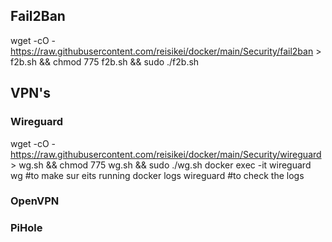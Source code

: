 ## Fail2Ban
wget  -cO - https://raw.githubusercontent.com/reisikei/docker/main/Security/fail2ban > f2b.sh && chmod 775 f2b.sh && sudo ./f2b.sh


## VPN's

### Wireguard
wget  -cO - https://raw.githubusercontent.com/reisikei/docker/main/Security/wireguard > wg.sh && chmod 775 wg.sh && sudo ./wg.sh
docker exec -it wireguard wg #to make sur eits running
docker logs wireguard #to check the logs

### OpenVPN

### PiHole
